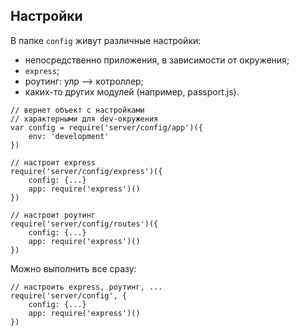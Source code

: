 ## Настройки

В папке `config` живут различные настройки:

* непосредственно приложения, в зависимости от окружения;
* `express`;
* роутинг: улр --> котроллер;
* каких-то других модулей (например, passport.js).


```
// вернет объект с настройками
// характерными для dev-окружения
var config = require('server/config/app')({
    env: 'development'
})

// настроит express
require('server/config/express')({
    config: {...}
    app: require('express')()
})

// настроит роутинг
require('server/config/routes')({
    config: {...}
    app: require('express')()
})
```

Можно выполнить все сразу:

```
// настроить express, роутинг, ...
require('server/config', {
    config: {...}
    app: require('express')()
})
```